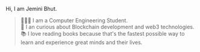 <!--
**jemini-bhut/jemini-bhut** is a ✨ _special_ ✨ repository because its `README.md` (this file) appears on your GitHub profile.

Here are some ideas to get you started:

- 🔭 I’m currently working on ...
- 🌱 I’m currently learning ...
- 👯 I’m looking to collaborate on ...
- 🤔 I’m looking for help with ...
- 💬 Ask me about ...
- 📫 How to reach me: ...
- 😄 Pronouns: ...
- ⚡ Fun fact: ...
-->

Hi, I am Jemini Bhut.

> 👩🏽‍💻 I am a Computer Engineering Student. </br>
> 🧠 I an curious about Blockchain development and web3 technologies. </br>
> 📚 I love reading books because that's the fastest possible way to learn and experience great minds and their lives. </br>
